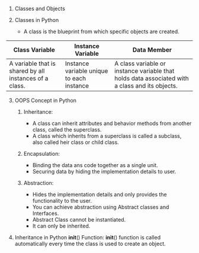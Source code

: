 1. Classes and Objects

2. Classes in Python
   * A class is the blueprint from which specific objects are created.
     
| Class Variable | Instance Variable | Data Member |
| ----- | ----- | ----- |
| A variable that is shared by all instances of a class. | Instance variable unique to each instance | A class variable or instance variable that holds data associated with a class and its objects. |

3. OOPS Concept in Python
   1. Inheritance:
       * A class can inherit attributes and behavior methods from another class, called the superclass.
       * A class which inherits from a superclass is called a subclass, also called heir class or child class.
    
   2. Encapsulation:
       * Binding the data ans code together as a single unit.
       * Securing data by hiding the implementation details to user.
     
   3. Abstraction:
       * Hides the implementation details and only provides the functionality to the user.
       * You can achieve abstraction using Abstract classes and Interfaces.
       * Abstract Class cannot be instantiated.
       * It can only be inherited. 

4. Inheritance in Python
   __init__() Function: __init__() function is called automatically every time the class is used to create an object.
